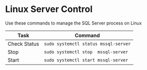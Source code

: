 # Linux Server Control

Use these commands to manage the SQL Server process on Linux

|Task|Command|
|----|-------|
|Check Status|`sudo systemctl status mssql-server`|
|Stop|`sudo systemctl stop  mssql-server`|
|Start|`sudo systemctl start mssql-server`|

